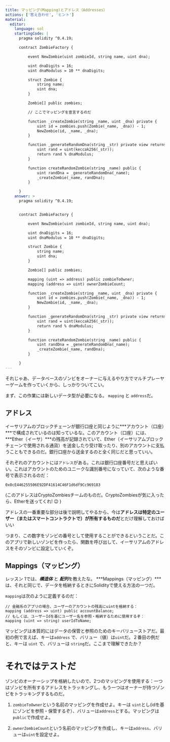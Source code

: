 ```yaml
---
title: マッピング(Mapping)とアドレス（Addresses）
actions: ['答え合わせ', 'ヒント']
material:
  editor:
    language: sol
    startingCode: |
      pragma solidity ^0.4.19;

      contract ZombieFactory {

          event NewZombie(uint zombieId, string name, uint dna);

          uint dnaDigits = 16;
          uint dnaModulus = 10 ** dnaDigits;

          struct Zombie {
              string name;
              uint dna;
          }

          Zombie[] public zombies;

          // ここでマッピングを宣言するのだ

          function _createZombie(string _name, uint _dna) private {
              uint id = zombies.push(Zombie(_name, _dna)) - 1;
              NewZombie(id, _name, _dna);
          } 

          function _generateRandomDna(string _str) private view returns (uint) {
              uint rand = uint(keccak256(_str));
              return rand % dnaModulus;
          }

          function createRandomZombie(string _name) public {
              uint randDna = _generateRandomDna(_name);
              _createZombie(_name, randDna);
          }

      }
    answer: >
      pragma solidity ^0.4.19;


      contract ZombieFactory {

          event NewZombie(uint zombieId, string name, uint dna);

          uint dnaDigits = 16;
          uint dnaModulus = 10 ** dnaDigits;

          struct Zombie {
              string name;
              uint dna;
          }

          Zombie[] public zombies;

          mapping (uint => address) public zombieToOwner;
          mapping (address => uint) ownerZombieCount;

          function _createZombie(string _name, uint _dna) private {
              uint id = zombies.push(Zombie(_name, _dna)) - 1;
              NewZombie(id, _name, _dna);
          } 

          function _generateRandomDna(string _str) private view returns (uint) {
              uint rand = uint(keccak256(_str));
              return rand % dnaModulus;
          }

          function createRandomZombie(string _name) public {
              uint randDna = _generateRandomDna(_name);
              _createZombie(_name, randDna);
          }

      }
---
```


それじゃあ、データベースのゾンビをオーナーに与えるやり方でマルチプレーヤーゲームを作っていくから、しっかりついてこい。

まず、この作業には新しいデータ型が必要になる。 `mapping` と `address`だ。

## アドレス

イーサリアムのブロックチェーンが銀行口座と同じように***アカウント（口座）***で構成されているのは知っているな。このアカウント（口座）には、***Ether（イーサ）***の残高が記録されていて、Ether（イーサリアムブロックチェーンで使用される通貨）を送金したり受け取ったり、別のアカウントに支払うこともできるのだ。銀行口座から送金するのと全く同じだと思っていい。

それぞれのアカウントには`アドレス`がある。これは銀行口座番号だと思えばいい。これはアカウントのためのユニークな識別番号になっていて、次のような番号で表示されるのだ：

`0x0cE446255506E92DF41614C46F1d6df9Cc969183`

(このアドレスはCryptoZombiesチームのものだ。CryptoZombiesが気に入ったら、Etherを送ってくれ! 😉 )

アドレスの一番重要な部分は後で説明してやるから、今は**アドレスは特定のユーザー（またはスマートコントラクトで）が所有するものだ**とだけ理解しておけばいい

つまり、この数字をゾンビの番号として使用することができるということだ。このアプリで新しいゾンビを作ったら、関数を呼び出して、イーサリアムのアドレスをそのゾンビに設定していくぞ。

## Mappings（マッピング）

レッスン 1では、***構造体*** と ***配列***を教えたな。 ***Mappings（マッピング）***は、それと同じで、データを格納するときにSolidityで使える方法の一つだ。

 `mapping`は次のように定義するのだ：

```
// 金融系のアプリの場合、ユーザーのアカウントの残高にuintを格納する：
mapping (address => uint) public accountBalance;
// もしくは、ユーザーIdを基にユーザー名を参照・格納するために使用するぞ：
mapping (uint => string) userIdToName;
```

マッピングは本質的にはデータの保管と参照のためのキーバリューストアだ。最初の例で言えば、キーは`address` で、バリュー（値）は`uint`だ。２番目の例だと、キーは `uint` で、バリューは `string`だ。ここまで理解できたか？

# それではテストだ

ゾンビのオーナーシップを格納したいので、2つのマッピングを使用する：一つはゾンビを所有するアドレスをトラッキングし、もう一つはオーナーが持つゾンビをトラッキングするものだ。

1. `zombieToOwner`という名前のマッピングを作成せよ。キーは `uint`とし(idを基にゾンビを参照・保管するぞ）、バリューは`address`とする。マッピングは`public`で作成せよ。

2. `ownerZombieCount`という名前のマッピングを作成し、キーは`address`、バリューは`uint`を設定せよ。
